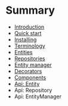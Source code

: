 # Summary

* [Introduction](README.md)
* [Quick start](quick-start.md)
* [Installing](installing.md)
* [Terminology](terminology.md)
* [Entities](entities.md)
* [Repositories](repositories.md)
* [Entity manager](entity_manager.md)
* [Decorators](decorators.md)
* [Components](components.md)
* [Api: Entity](api_entity.md)
* Api: Repository
* Api: EntityManager

